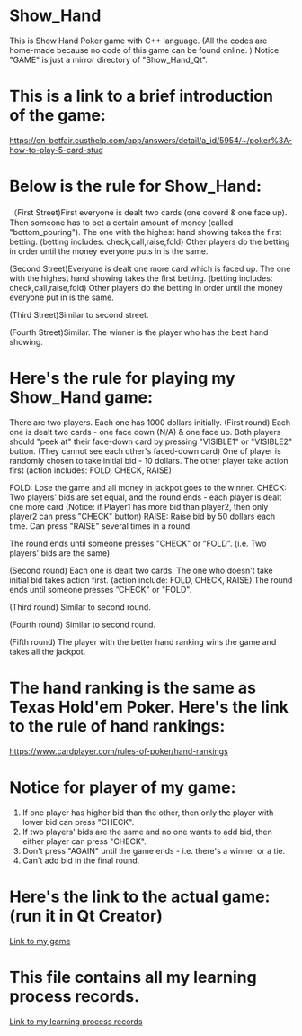 # Show_Hand
This is Show Hand Poker game with C++ language.
(All the codes are home-made because no code of this game can be found online. )
Notice: "GAME" is just a mirror directory of "Show_Hand_Qt".

# This is a link to a brief introduction of the game:
https://en-betfair.custhelp.com/app/answers/detail/a_id/5954/~/poker%3A-how-to-play-5-card-stud


# Below is the rule for Show_Hand:
（First Street)First everyone is dealt two cards (one coverd & one face up).
Then someone has to bet a certain amount of money (called "bottom_pouring").
The one with the highest hand showing takes the first betting. (betting includes: check,call,raise,fold)
Other players do the betting in order until the money everyone puts in is the same.

(Second Street)Everyone is dealt one more card which is faced up.
The one with the highest hand showing takes the first betting. (betting includes: check,call,raise,fold)
Other players do the betting in order until the money everyone put in is the same.

(Third Street)Similar to second street.

(Fourth Street)Similar. 
The winner is the player who has the best hand showing.

# Here's the rule for playing my Show_Hand game:
There are two players. Each one has 1000 dollars initially.
(First round) Each one is dealt two cards - one face down (N/A) & one face up. 
Both players should "peek at" their face-down card by pressing "VISIBLE1" or "VISIBLE2" button. (They cannot see each other's faced-down card)
One of player is randomly chosen to take initial bid - 10 dollars.
The other player take action first (action includes: FOLD, CHECK, RAISE)

FOLD: Lose the game and all money in jackpot goes to the winner.
CHECK: Two players' bids are set equal, and the round ends - each player is dealt one more card (Notice: if Player1 has more bid than player2, then only player2 can press "CHECK" button)
RAISE: Raise bid by 50 dollars each time. Can press "RAISE" several times in a round. 

The round ends until someone presses "CHECK" or “FOLD". (i.e. Two players' bids are the same)

(Second round) Each one is dealt two cards.
The one who doesn't take initial bid takes action first. (action include: FOLD, CHECK, RAISE)
The round ends until someone presses ”CHECK" or "FOLD".

(Third round) Similar to second round.

(Fourth round) Similar to second round.

(Fifth round) The player with the better hand ranking wins the game and takes all the jackpot.

# The hand ranking is the same as Texas Hold'em Poker. Here's the link to the rule of hand rankings:
https://www.cardplayer.com/rules-of-poker/hand-rankings

# Notice for player of my game:
1. If one player has higher bid than the other, then only the player with lower bid can press "CHECK".
2. If two players' bids are the same and no one wants to add bid, then either player can press "CHECK".
3. Don't press "AGAIN" until the game ends - i.e. there's a winner or a tie.
4. Can't add bid in the final round.




# Here's the link to the actual game: (run it in Qt Creator)
[Link to my game](./GAME/)

# This file contains all my learning process records.
[Link to my learning process records](./learner_log.md/)
